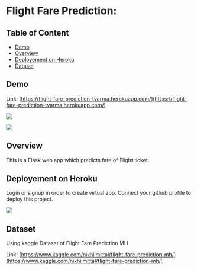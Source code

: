# Flight Fare Prediction: 

## Table of Content
  * [Demo](#demo)
  * [Overview](#overview)
  * [Deployement on Heroku](#deployement-on-heroku)
  * [Dataset](#Dataset)



## Demo
Link: [https://flight-fare-prediction-tvarma.herokuapp.com/](https://flight-fare-prediction-tvarma.herokuapp.com/)

[![](https://i.imgur.com/R1g2wvC.png)](https://flight-fare-prediction-tvarma.herokuapp.com/)

[![](https://i.imgur.com/p0aeL6c.png)](https://flight-fare-prediction-tvarma.herokuapp.com/)

## Overview
This is a Flask web app which predicts fare of Flight ticket.


## Deployement on Heroku
Login or signup in order to create virtual app. Connect your github profile to deploy this project.

[![](https://i.imgur.com/dKmlpqX.png)](https://heroku.com)


## Dataset
Using kaggle Dataset of  Flight Fare Prediction MH

Link: [https://www.kaggle.com/nikhilmittal/flight-fare-prediction-mh/](https://www.kaggle.com/nikhilmittal/flight-fare-prediction-mh/)



